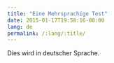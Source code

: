```yaml
---
title: "Eine Mehrsprachige Test"
date: 2015-01-17T19:58:16-00:00
lang: de
permalink: /:lang/:title/
---
```


Dies wird in deutscher Sprache.
